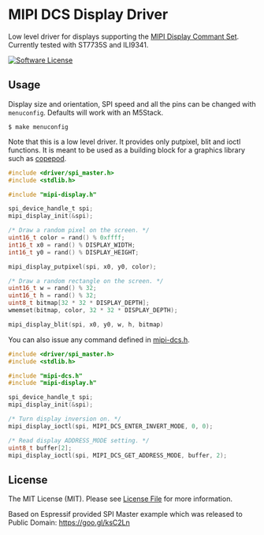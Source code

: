 # MIPI DCS Display Driver

Low level driver for displays supporting the [MIPI Display Commant Set](https://www.mipi.org/specifications/display-command-set). Currently tested with ST7735S and ILI9341.

[![Software License](https://img.shields.io/badge/license-MIT-brightgreen.svg?style=flat-square)](LICENSE.md)

## Usage

Display size and orientation, SPI speed and all the pins can be changed with `menuconfig`. Defaults will work with an M5Stack.

```
$ make menuconfig
```

Note that this is a low level driver. It provides only putpixel, blit and ioctl functions. It is meant to be used as a building block for a graphics library such as [copepod](https://github.com/tuupola/copepod).

```c
#include <driver/spi_master.h>
#include <stdlib.h>

#include "mipi-display.h"

spi_device_handle_t spi;
mipi_display_init(&spi);

/* Draw a random pixel on the screen. */
uint16_t color = rand() % 0xffff;
int16_t x0 = rand() % DISPLAY_WIDTH;
int16_t y0 = rand() % DISPLAY_HEIGHT;

mipi_display_putpixel(spi, x0, y0, color);

/* Draw a random rectangle on the screen. */
uint16_t w = rand() % 32;
uint16_t h = rand() % 32;
uint8_t bitmap[32 * 32 * DISPLAY_DEPTH];
wmemset(bitmap, color, 32 * 32 * DISPLAY_DEPTH);

mipi_display_blit(spi, x0, y0, w, h, bitmap)
```

You can also issue any command defined in [mipi-dcs.h](mipi-dcs.h).

```c
#include <driver/spi_master.h>
#include <stdlib.h>

#include "mipi-dcs.h"
#include "mipi-display.h"

spi_device_handle_t spi;
mipi_display_init(&spi);

/* Turn display inversion on. */
mipi_display_ioctl(spi, MIPI_DCS_ENTER_INVERT_MODE, 0, 0);

/* Read display ADDRESS_MODE setting. */
uint8_t buffer[2];
mipi_display_ioctl(spi, MIPI_DCS_GET_ADDRESS_MODE, buffer, 2);
```

## License

The MIT License (MIT). Please see [License File](LICENSE.md) for more information.

Based on Espressif provided SPI Master example which was released to Public Domain: https://goo.gl/ksC2Ln

